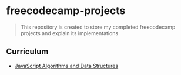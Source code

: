 # freecodecamp-projects
> This repository is created to store my completed freecodecamp projects and explain its implementations

## Curriculum
- [JavaScript Algorithms and Data Structures](https://github.com/vozmi/freecodecamp-projects/tree/main/js-algorithms-and-data-structures)
